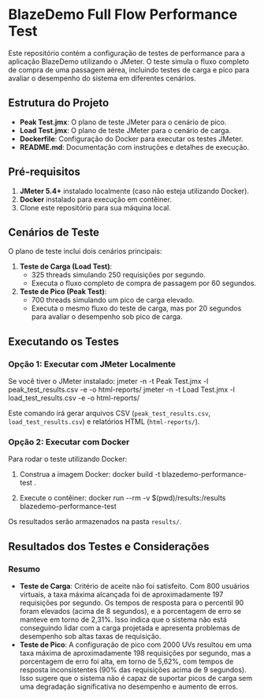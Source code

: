 # BlazeDemo Full Flow Performance Test

Este repositório contém a configuração de testes de performance para a aplicação BlazeDemo utilizando o JMeter. O teste simula o fluxo completo de compra de uma passagem aérea, incluindo testes de carga e pico para avaliar o desempenho do sistema em diferentes cenários.

## Estrutura do Projeto

- **Peak Test.jmx**: O plano de teste JMeter para o cenário de pico.
- **Load Test.jmx**: O plano de teste JMeter para o cenário de carga.
- **Dockerfile**: Configuração do Docker para executar os testes JMeter.
- **README.md**: Documentação com instruções e detalhes de execução.

## Pré-requisitos

1. **JMeter 5.4+** instalado localmente (caso não esteja utilizando Docker).
2. **Docker** instalado para execução em contêiner.
3. Clone este repositório para sua máquina local.

## Cenários de Teste

O plano de teste inclui dois cenários principais:

1. **Teste de Carga (Load Test)**:
   - 325 threads simulando 250 requisições por segundo.
   - Executa o fluxo completo de compra de passagem por 60 segundos.
2. **Teste de Pico (Peak Test)**:
   - 700 threads simulando um pico de carga elevado.
   - Executa o mesmo fluxo do teste de carga, mas por 20 segundos para avaliar o desempenho sob pico de carga.

## Executando os Testes

### Opção 1: Executar com JMeter Localmente

Se você tiver o JMeter instalado:
jmeter -n -t Peak Test.jmx -l peak_test_results.csv -e -o html-reports/ jmeter -n -t Load Test.jmx -l load_test_results.csv -e -o html-reports/

Este comando irá gerar arquivos CSV (`peak_test_results.csv`, `load_test_results.csv`) e relatórios HTML (`html-reports/`).

### Opção 2: Executar com Docker

Para rodar o teste utilizando Docker:

1. Construa a imagem Docker:
   docker build -t blazedemo-performance-test .

2. Execute o contêiner:
   docker run --rm -v $(pwd)/results:/results blazedemo-performance-test

Os resultados serão armazenados na pasta `results/`.

## Resultados dos Testes e Considerações

### Resumo

- **Teste de Carga**: Critério de aceite não foi satisfeito. Com 800 usuários virtuais, a taxa máxima alcançada foi de aproximadamente 197 requisições por segundo. Os tempos de resposta para o percentil 90 foram elevados (acima de 8 segundos), e a porcentagem de erro se manteve em torno de 2,31%. Isso indica que o sistema não está conseguindo lidar com a carga projetada e apresenta problemas de desempenho sob altas taxas de requisição.
- **Teste de Pico**: A configuração de pico com 2000 UVs resultou em uma taxa máxima de aproximadamente 198 requisições por segundo, mas a porcentagem de erro foi alta, em torno de 5,62%, com tempos de resposta inconsistentes (90% das requisições acima de 9 segundos). Isso sugere que o sistema não é capaz de suportar picos de carga sem uma degradação significativa no desempenho e aumento de erros.
